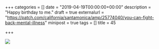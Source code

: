 +++
categories = []
date = "2019-04-19T00:00:00+00:00"
description = "Happy birthday to me."
draft = true
externalurl = "https://patch.com/california/santamonica/amp/25774040/you-can-fight-back-mental-illness"
minipost = true
tags = []
title = 45

+++

![](https://res.cloudinary.com/tobyblog/image/upload/v1555652563/img/7CAD36D5-3D36-44F7-9FBC-EFF330AC05C6.jpg)